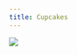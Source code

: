 ```yaml
---
title: Cupcakes
---
```


[![][cupcakes]][1]

[1]: https://www.flickr.com/photos/highlycaffeinated/16233673322
[cupcakes]: https://farm8.staticflickr.com/7556/16233673322_7b8e62c709_z.jpg
